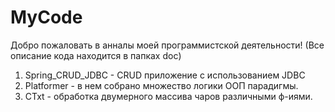 # MyCode
Добро пожаловать в анналы моей программистской деятельности! (Все описание кода находится в папках doc)
1. Spring_CRUD_JDBC - CRUD приложение с использованием JDBC
2. Platformer - в нем собрано множество логики ООП парадигмы.
3. СTxt - обработка двумерного массива чаров различными ф-иями.
